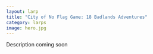 ```yaml
---
layout: larp
title: "City of No Flag Game: 18 Badlands Adventures"
category: larps
image: hero.jpg
---
```


Description coming soon